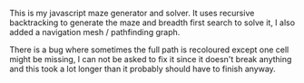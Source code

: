 This is my javascript maze generator and solver. It uses recursive backtracking to generate the maze and breadth first search to solve it, I also added a navigation mesh / pathfinding graph.

There is a bug where sometimes the full path is recoloured except one cell might be missing, I can not be asked to fix it since it doesn't break anything and this took a lot longer than it probably should have to finish anyway.